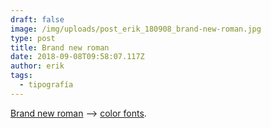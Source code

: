 ```yaml
---
draft: false
image: /img/uploads/post_erik_180908_brand-new-roman.jpg
type: post
title: Brand new roman
date: 2018-09-08T09:58:07.117Z
author: erik
tags:
  - tipografía
---
```

[Brand new roman](https://www.brandnewroman.com) —> [color fonts](https://www.colorfonts.wtf).
